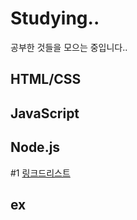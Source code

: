 # Studying..
공부한 것들을 모으는 중입니다..

## HTML/CSS

## JavaScript

## Node.js
#1 [링크드리스트](https://github.com/Tozinoo/Studying/blob/main/NodeJS/SLL.js)
## ex
